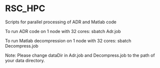 # RSC_HPC

Scripts for parallel processing of ADR and Matlab code

To run ADR code on 1 node with 32 cores: sbatch Adr.job

To run Matlab decompression on 1 node with 32 cores: sbatch Decompress.job

Note: Please change dataDir in Adr.job and Decompress.job to the path of your data directory. 

